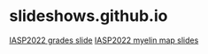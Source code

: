 # slideshows.github.io
[IASP2022 grades slide](/RD_QR_slide/index.html)
[IASP2022 myelin map slides](/IASP2022_MM/index.html)

